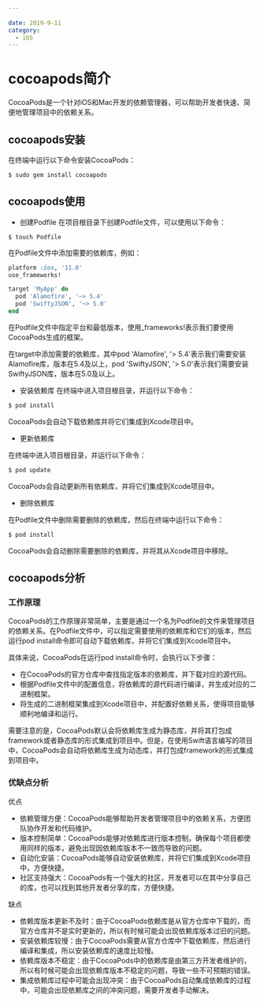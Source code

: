 ```yaml
---
 
date: 2019-9-11
category:
  - iOS
---
```


# cocoapods简介

CocoaPods是一个针对iOS和Mac开发的依赖管理器，可以帮助开发者快速、简便地管理项目中的依赖关系。

## cocoapods安装
在终端中运行以下命令安装CocoaPods：

```ruby
$ sudo gem install cocoapods
```

## cocoapods使用
- 创建Podfile
在项目根目录下创建Podfile文件，可以使用以下命令：
```shell
$ touch Podfile
```

在Podfile文件中添加需要的依赖库，例如：

```ruby
platform :ios, '11.0'
use_frameworks!

target 'MyApp' do
  pod 'Alamofire', '~> 5.4'
  pod 'SwiftyJSON', '~> 5.0'
end
```
在Podfile文件中指定平台和最低版本，使用_frameworks!表示我们要使用CocoaPods生成的框架。<br>

在target中添加需要的依赖库，其中pod 'Alamofire', '> 5.4'表示我们需要安装Alamofire库，版本在5.4及以上，pod 'SwiftyJSON', '> 5.0'表示我们需要安装SwiftyJSON库，版本在5.0及以上。<br>

- 安装依赖库
在终端中进入项目根目录，并运行以下命令：  

``` ruby
$ pod install
```
CocoaPods会自动下载依赖库并将它们集成到Xcode项目中。

- 更新依赖库

在终端中进入项目根目录，并运行以下命令：
```ruby
$ pod update
```
CocoaPods会自动更新所有依赖库，并将它们集成到Xcode项目中。

- 删除依赖库

在Podfile文件中删除需要删除的依赖库，然后在终端中运行以下命令：
```ruby
$ pod install
```
CocoaPods会自动删除需要删除的依赖库，并将其从Xcode项目中移除。


## cocoapods分析
### 工作原理
CocoaPods的工作原理非常简单，主要是通过一个名为Podfile的文件来管理项目的依赖关系。在Podfile文件中，可以指定需要使用的依赖库和它们的版本，然后运行pod install命令即可自动下载依赖库，并将它们集成到Xcode项目中。<br>

具体来说，CocoaPods在运行pod install命令时，会执行以下步骤：

- 在CocoaPods的官方仓库中查找指定版本的依赖库，并下载对应的源代码。
- 根据Podfile文件中的配置信息，将依赖库的源代码进行编译，并生成对应的二进制框架。
- 将生成的二进制框架集成到Xcode项目中，并配置好依赖关系，使得项目能够顺利地编译和运行。

需要注意的是，CocoaPods默认会将依赖库生成为静态库，并将其打包成framework或者静态库的形式集成到项目中。但是，在使用Swift语言编写的项目中，CocoaPods会自动将依赖库生成为动态库，并打包成framework的形式集成到项目中。


### 优缺点分析
优点
- 依赖管理方便：CocoaPods能够帮助开发者管理项目中的依赖关系，方便团队协作开发和代码维护。
- 版本控制简单：CocoaPods能够对依赖库进行版本控制，确保每个项目都使用同样的版本，避免出现因依赖库版本不一致而导致的问题。
- 自动化安装：CocoaPods能够自动安装依赖库，并将它们集成到Xcode项目中，方便快捷。
- 社区支持强大：CocoaPods有一个强大的社区，开发者可以在其中分享自己的库，也可以找到其他开发者分享的库，方便快捷。

缺点
- 依赖库版本更新不及时：由于CocoaPods依赖库是从官方仓库中下载的，而官方仓库并不是实时更新的，所以有时候可能会出现依赖库版本过旧的问题。
- 安装依赖库较慢：由于CocoaPods需要从官方仓库中下载依赖库，然后进行编译和集成，所以安装依赖库的速度比较慢。
- 依赖库版本不稳定：由于CocoaPods中的依赖库是由第三方开发者维护的，所以有时候可能会出现依赖库版本不稳定的问题，导致一些不可预期的错误。
- 集成依赖库过程中可能会出现冲突：由于CocoaPods自动集成依赖库的过程中，可能会出现依赖库之间的冲突问题，需要开发者手动解决。



